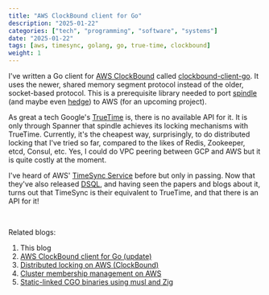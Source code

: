 ```yaml
---
title: "AWS ClockBound client for Go"
description: "2025-01-22"
categories: ["tech", "programming", "software", "systems"]
date: "2025-01-22"
tags: [aws, timesync, golang, go, true-time, clockbound]
weight: 1
---
```


I've written a Go client for [AWS ClockBound](https://github.com/aws/clock-bound) called [clockbound-client-go](https://github.com/flowerinthenight/clockbound-client-go). It uses the newer, shared memory segment protocol instead of the older, socket-based protocol. This is a prerequisite library needed to port [spindle](https://github.com/flowerinthenight/spindle) (and maybe even [hedge](https://github.com/flowerinthenight/hedge)) to AWS (for an upcoming project).

As great a tech Google's [TrueTime](https://cloud.google.com/spanner/docs/true-time-external-consistency) is, there is no available API for it. It is only through Spanner that spindle achieves its locking mechanisms with TrueTime. Currently, it's the cheapest way, surprisingly, to do distributed locking that I've tried so far, compared to the likes of Redis, Zookeeper, etcd, Consul, etc. Yes, I could do VPC peering between GCP and AWS but it is quite costly at the moment.

I've heard of AWS' [TimeSync Service](https://aws.amazon.com/blogs/compute/its-about-time-microsecond-accurate-clocks-on-amazon-ec2-instances/) before but only in passing. Now that they've also released [DSQL](https://aws.amazon.com/blogs/database/introducing-amazon-aurora-dsql/), and having seen the papers and blogs about it, turns out that TimeSync is their equivalent to TrueTime, and that there is an API for it!

<br>

Related blogs:

1) This blog
2) [AWS ClockBound client for Go (update)](/blog/2025-01-27-clockbound-client-go-update/)
3) [Distributed locking on AWS (ClockBound)](/blog/2025-02-02-aws-dist-locking/)
4) [Cluster membership management on AWS](/blog/2025-02-07-aws-cluster-membership/)
5) [Static-linked CGO binaries using musl and Zig](/blog/2025-02-15-cgo-static-linked-bin-musl/)

<br>
